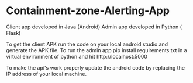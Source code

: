 # Containment-zone-Alerting-App

Client app developed in Java (Android)
Admin app developed in Python ( Flask)

To get the client APK run the code on your local android studio and generate the APK file.
To run the admin app pip install requirements.txt in a virtual environment of python and hit http://localhost:5000

To make the api's work properly update the android code by replacing the IP address of your local machine.

